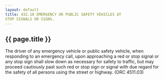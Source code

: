 ```yaml
---
layout: default 
title: 432.18 EMERGENCY OR PUBLIC SAFETY VEHICLES AT
STOP SIGNALS OR SIGNS.
---
```


{{ page.title }}
----------------

The driver of any emergency vehicle or public safety vehicle, when
responding to an emergency call, upon approaching a red or stop signal
or any stop sign shall slow down as necessary for safety to traffic, but
may proceed cautiously past such red or stop sign or signal with due
regard for the safety of all persons using the street or highway. (ORC
4511.03)
